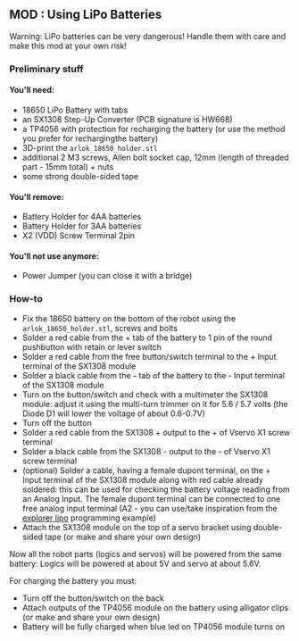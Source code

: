 ## MOD : Using LiPo Batteries

Warning: LiPo batteries can be very dangerous! Handle them with care and make this mod at your own risk!

### Preliminary stuff
  
#### You'll need:
- 18650 LiPo Battery with tabs
- an SX1308 Step-Up Converter (PCB signature is HW668)
- a TP4056 with protection for recharging the battery (or use the method you prefer for rechargingthe battery)
- 3D-print the `arlok_18650_holder.stl`
- additional 2 M3 screws, Allen bolt socket cap, 12mm (length of threaded part - 15mm total) + nuts
- some strong double-sided tape 

#### You'll remove:
- Battery Holder for 4AA batteries
- Battery Holder for 3AA batteries
- X2 (VDD) Screw Terminal 2pin

#### You'll not use anymore:
- Power Jumper (you can close it with a bridge)

### How-to 

- Fix the 18650 battery on the bottom of the robot using the `arlok_18650_holder.stl`, screws and bolts
- Solder a red cable from the + tab of the battery to 1 pin of the round pushbutton with retain or lever switch
- Solder a red cable from the free button/switch terminal to the + Input terminal of the SX1308 module
- Solder a black cable from the - tab of the battery to the - Input terminal of the SX1308 module 
- Turn on the button/switch and check with a multimeter the SX1308 module: adjust it using the multi-turn trimmer on it for 5.6 / 5.7 volts (the Diode D1 will lower the voltage of about 0.6-0.7V)
- Turn off the button 
- Solder a red cable from the SX1308 + output to the + of Vservo X1 screw terminal 
- Solder a black cable from the SX1308 - output to the - of Vservo X1 screw terminal 
- (optional) Solder a cable, having a female dupont terminal, on the + Input terminal of the SX1308 module along with red cable already soldered: this can be used for checking the battery voltage reading from an Analog Input. The female dupont terminal can be connected to one free analog input terminal (A2 - you can use/take inspiration from the [explorer lipo](../arduino/explorer_lipo/) programming example)
- Attach the SX1308 module on the top of a servo bracket using double-sided tape (or make and share your own design)

Now all the robot parts (logics and servos) will be powered from the same battery: Logics will be powered at about 5V and servo at about 5.6V.

For charging the battery you must:
- Turn off the button/switch on the back
- Attach outputs of the TP4056 module on the battery using alligator clips (or make and share your own design)
- Battery will be fully charged when blue led on TP4056 module turns on 